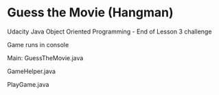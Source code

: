 Guess the Movie (Hangman)
=========================

Udacity Java Object Oriented Programming - End of Lesson 3 challenge

Game runs in console

Main: GuessTheMovie.java

GameHelper.java

PlayGame.java 
